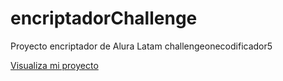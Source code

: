 # encriptadorChallenge
Proyecto encriptador de Alura Latam challengeonecodificador5

<a href="https://dany1001.github.io/encriptadorChallenge/">Visualiza mi proyecto</a>
